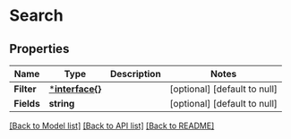 # Search

## Properties
Name | Type | Description | Notes
------------ | ------------- | ------------- | -------------
**Filter** | [***interface{}**](interface{}.md) |  | [optional] [default to null]
**Fields** | **string** |  | [optional] [default to null]

[[Back to Model list]](../README.md#documentation-for-models) [[Back to API list]](../README.md#documentation-for-api-endpoints) [[Back to README]](../README.md)


